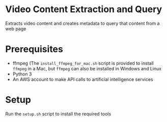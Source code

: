 # Video Content Extraction and Query
Extracts video content and creates metadata to query that content from a web page

# Prerequisites
* ffmpeg (The `install_ffmpeg_for_mac.sh` script is provided to install `ffmpeg` in a Mac, but `ffmpeg` can also be installed in Windows and Linux
* Python 3
* An AWS account to make API calls to artificial intelligence services

# Setup
Run the `setup.sh` script to install the required tools
